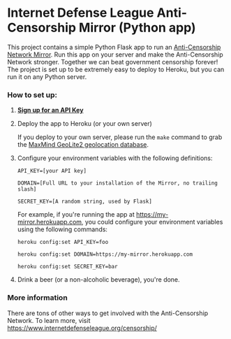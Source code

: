 Internet Defense League Anti-Censorship Mirror (Python app)
===========================================================

This project contains a simple Python Flask app to run an
[Anti-Censorship Network Mirror][1]. Run this app on your server and make the
Anti-Censorship Network stronger. Together we can beat government censorship
forever! The project is set up to be extremely easy to deploy to Heroku, but you
can run it on any Python server.

### How to set up:

1. **[Sign up for an API Key][1]**
2. Deploy the app to Heroku (or your own server)

   If you deploy to your own server, please run the `make` command to grab the
   [MaxMind GeoLite2 geolocation database][2].

3. Configure your environment variables with the following definitions:

   ```
   API_KEY=[your API key]

   DOMAIN=[Full URL to your installation of the Mirror, no trailing slash]

   SECRET_KEY=[A random string, used by Flask]
   ```

   For example, if you're running the app at https://my-mirror.herokuapp.com,
   you could configure your environment variables using the following commands:

   ```
   heroku config:set API_KEY=foo

   heroku config:set DOMAIN=https://my-mirror.herokuapp.com

   heroku config:set SECRET_KEY=bar
   ```
4. Drink a beer (or a non-alcoholic beverage), you're done.

### More information

There are tons of other ways to get involved with the Anti-Censorship Network.
To learn more, visit https://www.internetdefenseleague.org/censorship/

[1]: https://www.internetdefenseleague.org/censorship/mirror
[2]: http://dev.maxmind.com/geoip/geoip2/geolite2/